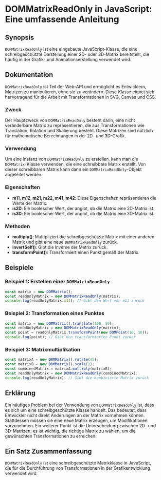 <!--
Meta Description: # DOMMatrixReadOnly in JavaScript: Eine umfassende Anleitung ## Synopsis `DOMMatrixReadOnly` ist eine eingebaute JavaScript-Klasse, die eine schreibge...
Meta Keywords: matrix, die, dommatrixreadonly, eine, der
-->

# DOMMatrixReadOnly in JavaScript: Eine umfassende Anleitung

## Synopsis
`DOMMatrixReadOnly` ist eine eingebaute JavaScript-Klasse, die eine schreibgeschützte Darstellung einer 2D- oder 3D-Matrix bereitstellt, die häufig in der Grafik- und Animationserstellung verwendet wird.

## Dokumentation
`DOMMatrixReadOnly` ist Teil der Web-API und ermöglicht es Entwicklern, Matrizen zu manipulieren, ohne sie zu verändern. Diese Klasse eignet sich hervorragend für die Arbeit mit Transformationen in SVG, Canvas und CSS. 

### Zweck
Der Hauptzweck von `DOMMatrixReadOnly` besteht darin, eine nicht veränderbare Matrix zu repräsentieren, die aus Transformationen wie Translation, Rotation und Skalierung besteht. Diese Matrizen sind nützlich für mathematische Berechnungen in der 2D- und 3D-Grafik.

### Verwendung
Um eine Instanz von `DOMMatrixReadOnly` zu erstellen, kann man die `DOMMatrix`-Klasse verwenden, die eine schreibbare Matrix erstellt. Von dieser schreibbaren Matrix kann dann ein `DOMMatrixReadOnly`-Objekt abgeleitet werden.

### Eigenschaften
- **m11, m12, m21, m22, m41, m42**: Diese Eigenschaften repräsentieren die Werte der Matrix.
- **is2D**: Ein boolescher Wert, der angibt, ob die Matrix eine 2D-Matrix ist.
- **is3D**: Ein boolescher Wert, der angibt, ob die Matrix eine 3D-Matrix ist.

### Methoden
- **multiply()**: Multipliziert die schreibgeschützte Matrix mit einer anderen Matrix und gibt eine neue `DOMMatrixReadOnly` zurück.
- **invertSelf()**: Gibt die Inverse der Matrix zurück.
- **transformPoint()**: Transformiert einen Punkt gemäß der Matrix.

## Beispiele
### Beispiel 1: Erstellen einer `DOMMatrixReadOnly`
```javascript
const matrix = new DOMMatrix();
const readOnlyMatrix = new DOMMatrixReadOnly(matrix);
console.log(readOnlyMatrix.m11); // Gibt den Wert von m11 zurück
```

### Beispiel 2: Transformation eines Punktes
```javascript
const matrix = new DOMMatrix().translate(100, 50);
const readOnlyMatrix = new DOMMatrixReadOnly(matrix);
const point = readOnlyMatrix.transformPoint(new DOMPoint(10, 10));
console.log(point); // Gibt den transformierten Punkt zurück
```

### Beispiel 3: Matrixmultiplikation
```javascript
const matrixA = new DOMMatrix().rotate(45);
const matrixB = new DOMMatrix().scale(2);
const combinedMatrix = matrixA.multiply(matrixB);
const readOnlyMatrix = new DOMMatrixReadOnly(combinedMatrix);
console.log(readOnlyMatrix); // Gibt die kombinierte Matrix zurück
```

## Erklärung
Ein häufiges Problem bei der Verwendung von `DOMMatrixReadOnly` ist, dass es sich um eine schreibgeschützte Klasse handelt. Das bedeutet, dass Entwickler nicht direkt Änderungen an der Matrix vornehmen können. Stattdessen müssen sie eine neue Matrix erzeugen, um Modifikationen vorzunehmen. Ein weiterer Punkt ist die Unterscheidung zwischen 2D- und 3D-Matrizen; es ist wichtig, die richtige Matrix zu wählen, um die gewünschten Transformationen zu erreichen.

## Ein Satz Zusammenfassung
`DOMMatrixReadOnly` ist eine schreibgeschützte Matrixklasse in JavaScript, die für die Durchführung von Transformationen in der Grafikentwicklung verwendet wird.